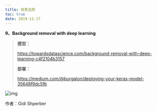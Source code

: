 ```yaml
---
title: 背景去除
toc: true
date: 2019-11-17
---
```

**9、Background removal with deep learning**



> **模型：**
>
> https://towardsdatascience.com/background-removal-with-deep-learning-c4f2104b3157
>
> **部署：**
>
> https://medium.com/@burgalon/deploying-your-keras-model-35648f9dc5fb



![img](https://mmbiz.qpic.cn/mmbiz_jpg/ptp8P184xjyl2yLZ4z4iaZhPCia7T73uxARic5n09VSVmAUCKfmGZodYLrbwpxg7oofeneicufJZfuBjetpIxgoBqw/640?wx_fmt=jpeg&tp=webp&wxfrom=5&wx_lazy=1&wx_co=1)

作者：Gidi Shperber
